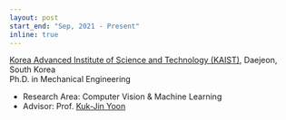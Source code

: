 ```yaml
---
layout: post
start_end: "Sep, 2021 - Present"
inline: true
---
```


[Korea Advanced Institute of Science and Technology (KAIST)](https://www.kaist.ac.kr), Daejeon, South Korea \
Ph.D. in Mechanical Engineering
- Research Area: Computer Vision & Machine Learning
- Advisor: Prof. [Kuk-Jin Yoon](https://sites.google.com/site/kjyoon/)

